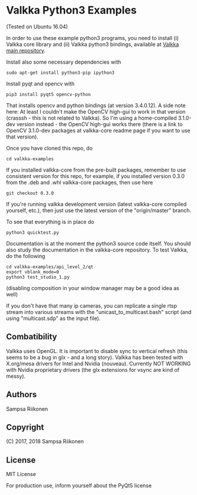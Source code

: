 # Valkka Python3 Examples

(Tested on Ubuntu 16.04)

In order to use these example python3 programs, you need to install (i) Valkka core library and (ii) Valkka python3 bindings, available at [Valkka main repository](https://github.com/elsampsa/valkka-core).

Install also some necessary dependencies with

    sudo apt-get install python3-pip ipython3
    
Install pyqt and opencv with

    pip3 install pyqt5 opencv-python

That installs opencv and python bindings (at version 3.4.0.12).  A side note here: At least I couldn't make the OpenCV high-gui to work in that version (crasssh - this is not related to Valkka).  So I'm using a home-compiled 3.1.0-dev version instead - the OpenCV high-gui works there (there is a link to OpenCV 3.1.0-dev packages at valkka-core readme page if you want to use that version).
    
Once you have cloned this repo, do

    cd valkka-examples
    
If you installed valkka-core from the pre-built packages, remember to use consistent version for this repo, for example, if you installed version 0.3.0 from the .deb and .whl valkka-core packages, then use here
    
    git checkout 0.3.0
    
If you're running valkka development version (latest valkka-core compiled yourself, etc.), then just use the latest version of the "origin/master" branch.

To see that everything is in place do
    
    python3 quicktest.py
        
Documentation is at the moment the python3 source code itself.  You should also study the documentation in the valkka-core repository.  To test Valkka, do the following

    cd valkka-examples/api_level_2/qt
    export vblank_mode=0
    python3 test_studio_1.py  

(disabling composition in your window manager may be a good idea as well)
    
If you don't have that many ip cameras, you can replicate a single rtsp stream into various streams with the "unicast_to_multicast.bash" script (and using "multicast.sdp" as the input file).

## Combatibility
Valkka uses OpenGL.  It is important to disable sync to vertical refresh (this seems to be a bug in glx - and a long story).  Valkka has been tested with X.org/mesa drivers for Intel and Nvidia (nouveau).  Currently NOT WORKING with Nvidia proprietary drivers (the glx extensions for vsync are kind of messy).

## Authors
Sampsa Riikonen

## Copyright
(C) 2017, 2018 Sampsa Riikonen

## License
MIT License

For production use, inform yourself about the PyQt5 license
